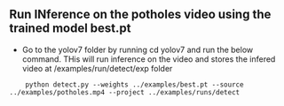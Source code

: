 ## Run INference on the potholes video using the trained model best.pt

-   Go to the yolov7 folder by running cd yolov7 and run the below command. THis will run inference on the video and stores the infered video
at /examples/run/detect/exp folder

```
    python detect.py --weights ../examples/best.pt --source ../examples/potholes.mp4 --project ../examples/runs/detect
```